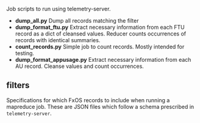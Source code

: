 Job scripts to run using telemetry-server. 

* **dump_all.py** 
    Dump all records matching the filter
* **dump_format_ftu.py** 
    Extract necessary information from each FTU record as a dict of cleansed 
    values. Reducer counts occurrences of records with identical summaries.
* **count_records.py**
    Simple job to count records. Mostly intended for testing.
* **dump_format_appusage.py**
    Extract necessary information from each AU record. Cleanse values and count
    occurrences.


filters
-------

Specifications for which FxOS records to include when running a mapreduce job. 
These are JSON files which follow a schema prescribed in `telemetry-server`.

